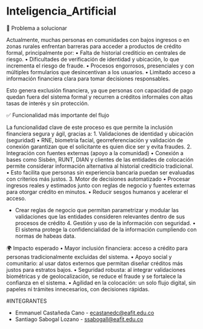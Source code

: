# Inteligencia_Artificial
📌 Problema a solucionar

Actualmente, muchas personas en comunidades con bajos ingresos o en zonas rurales enfrentan barreras para acceder a productos de crédito formal, principalmente por:
	•	Falta de historial crediticio en centrales de riesgo.
	•	Dificultades de verificación de identidad y ubicación, lo que incrementa el riesgo de fraude.
	•	Procesos engorrosos, presenciales y con múltiples formularios que desincentivan a los usuarios.
	•	Limitado acceso a información financiera clara para tomar decisiones responsables.

Esto genera exclusión financiera, ya que personas con capacidad de pago quedan fuera del sistema formal y recurren a créditos informales con altas tasas de interés y sin protección.

✅ Funcionalidad más importante del flujo

La funcionalidad clave de este proceso es que permite la inclusión financiera segura y ágil, gracias a:
	1.	Validaciones de identidad y ubicación (seguridad)
	•	RNE, biometría facial, georreferenciación y validación de conexión garantizan que el solicitante es quien dice ser y evita fraudes.
	2.	Integración con fuentes externas (apoyo a la comunidad)
	•	Conexión a bases como Sisbén, RUNT, DIAN y clientes de las entidades de colocación permite considerar información alternativa al historial crediticio tradicional.
	•	Esto facilita que personas sin experiencia bancaria puedan ser evaluadas con criterios más justos.
	3.	Motor de decisiones automatizado
	•	Procesar ingresos reales y estimados junto con reglas de negocio y fuentes externas para otorgar crédito en minutos.
	•	Reducir sesgos humanos y acelerar el acceso.
* Crear reglas de negocio que permitan parametrizar y modular las validaciones que las entidades consideren relevantes dentro de sus procesos de crédito 
	4.	Gestión y uso de la información con seguridad.
	•	El sistema protege la confidencialidad de la información cumpliendo con normas de habeas data.

🌍 Impacto esperado
	•	Mayor inclusión financiera: acceso a crédito para personas tradicionalmente excluidas del sistema.
	•	Apoyo social y comunitario: al usar datos externos que permitan diseñar créditos más justos para estratos bajos.
	•	Seguridad robusta: al integrar validaciones biométricas y de geolocalización, se reduce el fraude y se fortalece la confianza en el sistema.
	•	Agilidad en la colocación: un solo flujo digital, sin papeles ni trámites innecesarios, con decisiones rápidas.

#INTEGRANTES 

- Emmanuel Castañeda Cano - ecastanedc@eafit.edu.co
- Santiago Sabogal Lozano - ssabogall@eafit.edu.co

